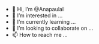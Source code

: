 - 👋 Hi, I’m @Anapaulal
- 👀 I’m interested in ...
- 🌱 I’m currently learning ...
- 💞️ I’m looking to collaborate on ...
- 📫 How to reach me ...

<!---
Anapaulal/Anapaulal is a ✨ special ✨ repository because its `README.md` (this file) appears on your GitHub profile.
You can click the Preview link to take a look at your changes.
--->

